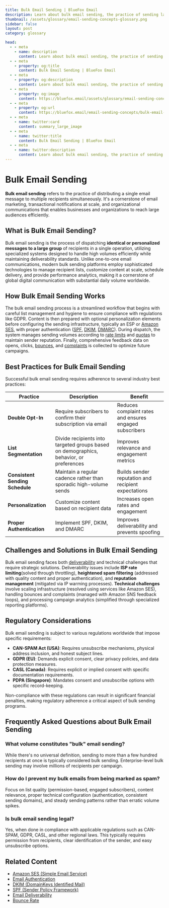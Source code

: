 ```yaml
---
title: Bulk Email Sending | BlueFox Email
description: Learn about bulk email sending, the practice of sending large volumes of emails to multiple recipients simultaneously, used for marketing campaigns, newsletters, and announcements.
thumbnail: /assets/glossary/email-sending-concepts-glossary.png
sidebar: false
layout: post
category: glossary

head:
  - - meta
    - name: description
      content: Learn about bulk email sending, the practice of sending large volumes of emails to multiple recipients simultaneously, used for marketing campaigns, newsletters, and announcements.
  - - meta
    - property: og:title
      content: Bulk Email Sending | BlueFox Email
  - - meta
    - property: og:description
      content: Learn about bulk email sending, the practice of sending large volumes of emails to multiple recipients simultaneously, used for marketing campaigns, newsletters, and announcements.
  - - meta
    - property: og:image
      content: https://bluefox.email/assets/glossary/email-sending-concepts-glossary.png
  - - meta
    - property: og:url
      content: https://bluefox.email/email-sending-concepts/bulk-email-sending
  - - meta
    - name: twitter:card
      content: summary_large_image
  - - meta
    - name: twitter:title
      content: Bulk Email Sending | BlueFox Email
  - - meta
    - name: twitter:description
      content: Learn about bulk email sending, the practice of sending large volumes of emails to multiple recipients simultaneously, used for marketing campaigns, newsletters, and announcements.
---
```

<GlossaryNavigation />

# Bulk Email Sending

**Bulk email sending** refers to the practice of distributing a single email message to multiple recipients simultaneously. It's a cornerstone of email marketing, transactional notifications at scale, and organizational communications that enables businesses and organizations to reach large audiences efficiently.

## What is Bulk Email Sending?

Bulk email sending is the process of dispatching **identical or personalized messages to a large group** of recipients in a single operation, utilizing specialized systems designed to handle high volumes efficiently while maintaining deliverability standards. Unlike one-to-one email communications, modern bulk sending platforms employ sophisticated technologies to manage recipient lists, customize content at scale, schedule delivery, and provide performance analytics, making it a cornerstone of global digital communication with substantial daily volume worldwide.

## How Bulk Email Sending Works

The bulk email sending process is a streamlined workflow that begins with careful list management and hygiene to ensure compliance with regulations like GDPR. Content is then prepared with optional personalization elements before configuring the sending infrastructure, typically an ESP or [Amazon SES](/aws-concepts/ses), with proper authentication ([SPF](/email-sending-concepts/spf), [DKIM](/email-sending-concepts/dkim), [DMARC](/email-sending-concepts/dmarc)). During dispatch, the system manages sending volumes according to [rate limits](/aws-concepts/ses-sending-rate) and [quotas](/aws-concepts/ses-sending-quota) to maintain sender reputation. Finally, comprehensive feedback data on opens, clicks, [bounces](/email-sending-concepts/bounces), and [complaints](/email-sending-concepts/complaints) is collected to optimize future campaigns.

## Best Practices for Bulk Email Sending

Successful bulk email sending requires adherence to several industry best practices:

| Practice | Description | Benefit |
|----------|-------------|---------|
| **Double Opt-In** | Require subscribers to confirm their subscription via email | Reduces complaint rates and ensures engaged subscribers |
| **List Segmentation** | Divide recipients into targeted groups based on demographics, behavior, or preferences | Improves relevance and engagement metrics |
| **Consistent Sending Schedule** | Maintain a regular cadence rather than sporadic high-volume sends | Builds sender reputation and recipient expectations |
| **Personalization** | Customize content based on recipient data | Increases open rates and engagement |
| **Proper Authentication** | Implement SPF, DKIM, and DMARC | Improves deliverability and prevents spoofing |

## Challenges and Solutions in Bulk Email Sending

Bulk email sending faces both [deliverability](/email-sending-concepts/deliverability.md) and technical challenges that require strategic solutions. Deliverability issues include **ISP rate limiting**(solved through throttling), **heightened spam filtering** (addressed with quality content and proper authentication), and **reputation management** (mitigated via IP warming processes). **Technical challenges** involve scaling infrastructure (resolved using services like Amazon SES), handling bounces and complaints (managed with Amazon SNS feedback loops), and processing campaign analytics (simplified through specialized reporting platforms).

## Regulatory Considerations

Bulk email sending is subject to various regulations worldwide that impose specific requirements:

- **CAN-SPAM Act (USA)**: Requires unsubscribe mechanisms, physical address inclusion, and honest subject lines.
- **GDPR (EU)**: Demands explicit consent, clear privacy policies, and data protection measures.
- **CASL (Canada)**: Requires explicit or implied consent with specific documentation requirements.
- **PDPA (Singapore)**: Mandates consent and unsubscribe options with specific record-keeping.

Non-compliance with these regulations can result in significant financial penalties, making regulatory adherence a critical aspect of bulk sending programs.

## Frequently Asked Questions about Bulk Email Sending

### What volume constitutes "bulk" email sending?

While there's no universal definition, sending to more than a few hundred recipients at once is typically considered bulk sending. Enterprise-level bulk sending may involve millions of recipients per campaign.

### How do I prevent my bulk emails from being marked as spam?

Focus on list quality (permission-based, engaged subscribers), content relevance, proper technical configuration (authentication, consistent sending domains), and steady sending patterns rather than erratic volume spikes.

### Is bulk email sending legal?

Yes, when done in compliance with applicable regulations such as CAN-SPAM, GDPR, CASL, and other regional laws. This typically requires permission from recipients, clear identification of the sender, and easy unsubscribe options.


## Related Content

- [Amazon SES (Simple Email Service)](/aws-concepts/ses)
- [Email Authentication](/email-sending-concepts/email-authentication)
- [DKIM (DomainKeys Identified Mail)](/email-sending-concepts/dkim)
- [SPF (Sender Policy Framework)](/email-sending-concepts/spf)
- [Email Deliverability](/email-sending-concepts/email-authentication)
- [Bounce Rate](/email-sending-concepts/bounce-rate)

<GlossaryCTA />

